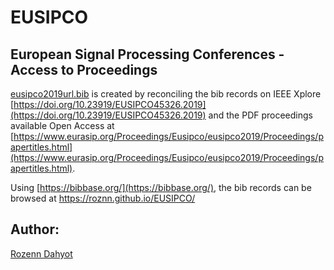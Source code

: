 # EUSIPCO

## European Signal Processing Conferences - Access to Proceedings

[eusipco2019url.bib](eusipco2019url.bib) is created by reconciling the bib records on IEEE Xplore [https://doi.org/10.23919/EUSIPCO45326.2019](https://doi.org/10.23919/EUSIPCO45326.2019) and the PDF proceedings available Open Access at [https://www.eurasip.org/Proceedings/Eusipco/eusipco2019/Proceedings/papertitles.html](https://www.eurasip.org/Proceedings/Eusipco/eusipco2019/Proceedings/papertitles.html).

Using [https://bibbase.org/](https://bibbase.org/), the bib records can be browsed at  https://roznn.github.io/EUSIPCO/



## Author: 

[Rozenn Dahyot](https://roznn.github.io/)
